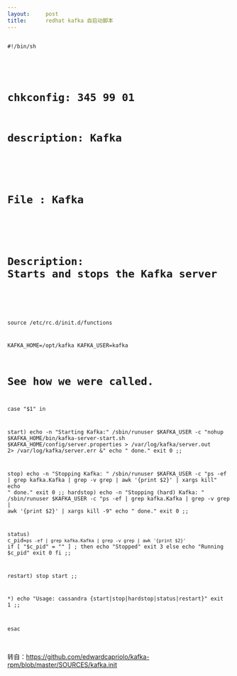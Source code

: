 ```yaml
---
layout:     post
title:      redhat kafka 自启动脚本
---
```

<div id="article_content" class="article_content clearfix csdn-tracking-statistics" data-pid="blog" data-mod="popu_307" data-dsm="post">
								            <link rel="stylesheet" href="https://csdnimg.cn/release/phoenix/template/css/ck_htmledit_views-f76675cdea.css">
						<div class="htmledit_views" id="content_views">
                
<pre style="border:0px;font-family:Consolas, 'Liberation Mono', Courier, monospace;color:rgb(51,51,51);line-height:16px;"></pre><div class="line" id="LC1" style="border:0px;"><pre><code class="language-plain">#!/bin/sh
#
# chkconfig: 345 99 01
# description: Kafka
#
# File : Kafka
#
# Description: Starts and stops the Kafka server
#

source /etc/rc.d/init.d/functions

KAFKA_HOME=/opt/kafka
KAFKA_USER=kafka
# See how we were called.
case "$1" in

  start)
    echo -n "Starting Kafka:"
    /sbin/runuser $KAFKA_USER -c "nohup $KAFKA_HOME/bin/kafka-server-start.sh $KAFKA_HOME/config/server.properties &gt; /var/log/kafka/server.out 2&gt; /var/log/kafka/server.err &amp;"
    echo " done."
    exit 0
    ;;

  stop)
    echo -n "Stopping Kafka: "
    /sbin/runuser  $KAFKA_USER  -c "ps -ef | grep kafka.Kafka | grep -v grep | awk '{print \$2}' | xargs kill"
    echo " done."
    exit 0
    ;;
  hardstop)
    echo -n "Stopping (hard) Kafka: "
    /sbin/runuser  $KAFKA_USER  -c "ps -ef | grep kafka.Kafka | grep -v grep | awk '{print \$2}' | xargs kill -9"
    echo " done."
    exit 0
    ;;

  status)
    c_pid=`ps -ef | grep kafka.Kafka | grep -v grep | awk '{print $2}'`
    if [ "$c_pid" = "" ] ; then
      echo "Stopped"
      exit 3
    else
      echo "Running $c_pid"
      exit 0
    fi
    ;;

  restart)
    stop
    start
    ;;

  *)
    echo "Usage: cassandra {start|stop|hardstop|status|restart}"
    exit 1
    ;;

esac</code></pre><br></div><div class="line" id="LC59" style="border:0px;"></div><div class="line" style="border:0px;">转自：https://github.com/edwardcapriolo/kafka-rpm/blob/master/SOURCES/kafka.init</div>
            </div>
                </div>